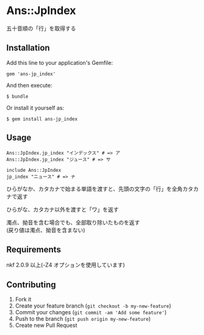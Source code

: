 # Ans::JpIndex

五十音順の「行」を取得する

## Installation

Add this line to your application's Gemfile:

    gem 'ans-jp_index'

And then execute:

    $ bundle

Or install it yourself as:

    $ gem install ans-jp_index

## Usage

    Ans::JpIndex.jp_index "インデックス" # => ア
    Ans::JpIndex.jp_index "ジュース" # => サ

    include Ans::JpIndex
    jp_index "ニュース" # => ナ

ひらがなか、カタカナで始まる単語を渡すと、先頭の文字の「行」を全角カタカナで返す

ひらがな、カタカナ以外を渡すと「ワ」を返す

濁点、拗音を含む場合でも、全部取り除いたものを返す  
(戻り値は濁点、拗音を含まない)

## Requirements

nkf 2.0.9 以上(-Z4 オプションを使用しています)

## Contributing

1. Fork it
2. Create your feature branch (`git checkout -b my-new-feature`)
3. Commit your changes (`git commit -am 'Add some feature'`)
4. Push to the branch (`git push origin my-new-feature`)
5. Create new Pull Request
